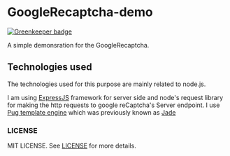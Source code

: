 # GoogleRecaptcha-demo

[![Greenkeeper badge](https://badges.greenkeeper.io/abdulhannanali/GoogleRecaptcha.svg)](https://greenkeeper.io/)

A simple demonsration for the GoogleRecaptcha.

## Technologies used
The technologies used for this purpose are mainly related to node.js.

I am using [ExpressJS](http://expressjs.com) framework for server side and node's request library for making the http requests to google reCaptcha's Server endpoint. I use [Pug template engine](http://www.pug-lang.com) which was previously known as [Jade](http://jade-lang.com) 

### LICENSE 
MIT LICENSE. See [LICENSE](LICENSE) for more details.